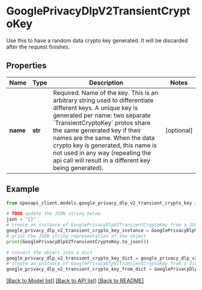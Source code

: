 # GooglePrivacyDlpV2TransientCryptoKey

Use this to have a random data crypto key generated. It will be discarded after the request finishes.

## Properties

Name | Type | Description | Notes
------------ | ------------- | ------------- | -------------
**name** | **str** | Required. Name of the key. This is an arbitrary string used to differentiate different keys. A unique key is generated per name: two separate &#x60;TransientCryptoKey&#x60; protos share the same generated key if their names are the same. When the data crypto key is generated, this name is not used in any way (repeating the api call will result in a different key being generated). | [optional] 

## Example

```python
from openapi_client.models.google_privacy_dlp_v2_transient_crypto_key import GooglePrivacyDlpV2TransientCryptoKey

# TODO update the JSON string below
json = "{}"
# create an instance of GooglePrivacyDlpV2TransientCryptoKey from a JSON string
google_privacy_dlp_v2_transient_crypto_key_instance = GooglePrivacyDlpV2TransientCryptoKey.from_json(json)
# print the JSON string representation of the object
print(GooglePrivacyDlpV2TransientCryptoKey.to_json())

# convert the object into a dict
google_privacy_dlp_v2_transient_crypto_key_dict = google_privacy_dlp_v2_transient_crypto_key_instance.to_dict()
# create an instance of GooglePrivacyDlpV2TransientCryptoKey from a dict
google_privacy_dlp_v2_transient_crypto_key_from_dict = GooglePrivacyDlpV2TransientCryptoKey.from_dict(google_privacy_dlp_v2_transient_crypto_key_dict)
```
[[Back to Model list]](../README.md#documentation-for-models) [[Back to API list]](../README.md#documentation-for-api-endpoints) [[Back to README]](../README.md)


